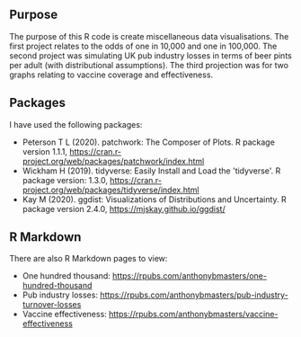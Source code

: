 ## Purpose
The purpose of this R code is create miscellaneous data visualisations.
The first project relates to the odds of one in 10,000 and one in 100,000. The second project was simulating UK pub industry losses in terms of beer pints per adult (with distributional assumptions). The third projection was for two graphs relating to vaccine coverage and effectiveness.

## Packages
I have used the following packages:
- Peterson T L (2020). patchwork: The Composer of Plots. R package version 1.1.1, https://cran.r-project.org/web/packages/patchwork/index.html
- Wickham H (2019). tidyverse: Easily Install and Load the 'tidyverse'. R package version: 1.3.0, https://cran.r-project.org/web/packages/tidyverse/index.html
- Kay M (2020). ggdist: Visualizations of Distributions and Uncertainty. R package version 2.4.0, https://mjskay.github.io/ggdist/

## R Markdown
There are also R Markdown pages to view:
- One hundred thousand: https://rpubs.com/anthonybmasters/one-hundred-thousand
- Pub industry losses: https://rpubs.com/anthonybmasters/pub-industry-turnover-losses
- Vaccine effectiveness: https://rpubs.com/anthonybmasters/vaccine-effectiveness
